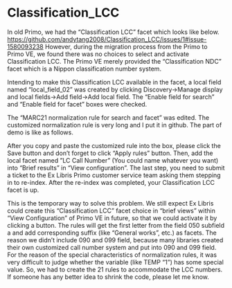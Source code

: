 # Classification_LCC
In old Primo, we had the “Classification LCC” facet which looks like below.
https://github.com/andytang2008/Classification_LCC/issues/1#issue-1580093238
However, during the migration process from the Primo to Primo VE, we found there was no choices to select and activate Classification LCC. The Primo VE merely provided the “Classification NDC” facet which is a Nippon classification number system.

Intending to make this Classification LCC available in the facet, a local field named “local_field_02” was created by clicking Discovery->Manage display and local fields->Add field->Add local field. The “Enable field for search” and “Enable field for facet” boxes were checked.

The “MARC21 normalization rule for search and facet” was edited. The customized normalization rule is very long and I put it in github. The part of demo is like as follows.
 
After you copy and paste the customized rule into the box, please click the Save button and don’t forget to click “Apply rules” button. Then, add the local facet named ”LC Call Number” (You could name whatever you want) into “Brief results” in “View configuration”. The last step, you need to submit a ticket to the Ex Libris Primo customer service team asking them stepping in to re-index. After the re-index was completed, your Classification LCC facet is up. 

This is the temporary way to solve this problem. We still expect Ex Libris could create this “Classification LCC” facet choice in “brief views” within “View Configuration” of Primo VE in future, so that we could activate it by clicking a button.
The rules will get the first letter from the field 050 subfield a and add corresponding suffix (like “General works”, etc.) as facets. The reason we didn’t include 090 and 099 field, because many libraries created their own customized call number system and put into 090 and 099 field. For the reason of the special characteristics of normalization rules, it was very difficult to judge whether the variable (like TEMP “1”) has some special value. So, we had to create the 21 rules to accommodate the LCC numbers. If someone has any better idea to shrink the code, please let me know.


